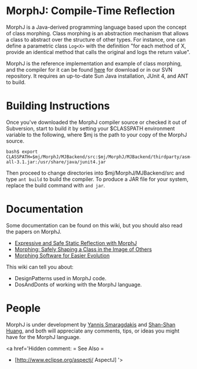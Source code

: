 # MorphJ: Compile-Time Reflection #

MorphJ is a Java-derived programming language based upon the concept of class morphing. Class morphing is an abstraction mechanism that allows a class to abstract over the structure of other types. For instance, one can define a parametric class `Log<X>` with the definition "for each method of X, provide an identical method that calls the original and logs the return value".

MorphJ is the reference implementation and example of class morphing, and the compiler for it can be found [here](http://code.google.com/p/morphing/downloads/list) for download or in our SVN repository.  It requires an up-to-date Sun Java installation, JUnit 4, and ANT to build.

# Building Instructions #

Once you've downloaded the MorphJ compiler source or checked it out of Subversion, start to build it by setting your $CLASSPATH environment variable to the following, where $mj is the path to your copy of the MorphJ source.

```
bash$ export CLASSPATH=$mj/MorphJ/MJBackend/src:$mj/MorphJ/MJBackend/thirdparty/asm-all-3.1.jar:/usr/share/java/junit4.jar
```

Then proceed to change directories into $mj/MorphJ/MJBackend/src and type `ant build` to build the compiler.  To produce a JAR file for your system, replace the build command with `and jar`.

# Documentation #

Some documentation can be found on this wiki, but you should also read the papers on MorphJ.

  * [Expressive and Safe Static Reflection with MorphJ](http://www.cs.umass.edu/~yannis/morphj-pldi08.pdf)
  * [Morphing: Safely Shaping a Class in the Image of Others](http://www.cs.umass.edu/~yannis/mj.pdf)
  * [Morphing Software for Easier Evolution](http://www.cs.umass.edu/~yannis/ramse07.pdf)

This wiki can tell you about:
  * DesignPatterns used in MorphJ code.
  * DosAndDonts of working with the MorphJ language.

# People #

MorphJ is under development by [Yannis Smaragdakis](http://www.cs.umass.edu/~yannis/) and [Shan-Shan Huang](http://www.freeflygeek.com/), and both will appreciate any comments, tips, or ideas you might have for the MorphJ language.


<a href='Hidden comment: 
= See Also =

* [http://www.eclipse.org/aspectj/ AspectJ]
'></a>